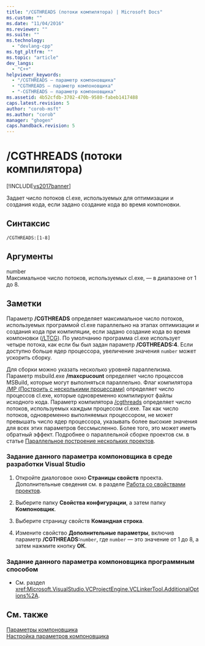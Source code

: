 ```yaml
---
title: "/CGTHREADS (потоки компилятора) | Microsoft Docs"
ms.custom: ""
ms.date: "11/04/2016"
ms.reviewer: ""
ms.suite: ""
ms.technology: 
  - "devlang-cpp"
ms.tgt_pltfrm: ""
ms.topic: "article"
dev_langs: 
  - "C++"
helpviewer_keywords: 
  - "/CGTHREADS — параметр компоновщика"
  - "CGTHREADS — параметр компоновщика"
  - "-CGTHREADS — параметр компоновщика"
ms.assetid: 4b52cfdb-3702-470b-9580-fabeb1417488
caps.latest.revision: 5
author: "corob-msft"
ms.author: "corob"
manager: "ghogen"
caps.handback.revision: 5
---
```

# /CGTHREADS (потоки компилятора)
[!INCLUDE[vs2017banner](../../assembler/inline/includes/vs2017banner.md)]

Задает число потоков cl.exe, используемых для оптимизации и создания кода, если задано создание кода во время компоновки.  
  
## Синтаксис  
  
```  
/CGTHREADS:[1-8]  
```  
  
## Аргументы  
 number  
 Максимальное число потоков, используемых cl.exe, — в диапазоне от 1 до 8.  
  
## Заметки  
 Параметр **\/CGTHREADS** определяет максимальное число потоков, используемых программой cl.exe параллельно на этапах оптимизации и создания кода при компиляции, если задано создание кода во время компоновки \([\/LTCG](../../build/reference/ltcg-link-time-code-generation.md)\).  По умолчанию программа cl.exe использует четыре потока, как если бы был задан параметр **\/CGTHREADS:4**.  Если доступно больше ядер процессора, увеличение значения `number` может ускорить сборку.  
  
 Для сборки можно указать несколько уровней параллелизма.  Параметр msbuild.exe **\/maxcpucount** определяет число процессов MSBuild, которые могут выполняться параллельно.  Флаг компилятора [\/MP \(Построить с несколькими процессами\)](../../build/reference/mp-build-with-multiple-processes.md) определяет число процессов cl.exe, которые одновременно компилируют файлы исходного кода.  Параметр компилятора [\/cgthreads](../../build/reference/cgthreads-code-generation-threads.md) определяет число потоков, используемых каждым процессом cl.exe.  Так как число потоков, одновременно выполняемых процессором, не может превышать число ядер процессора, указывать более высокие значения для всех этих параметров бессмысленно. Более того, это может иметь обратный эффект.  Подробнее о параллельной сборке проектов см. в статье [Параллельное построение нескольких проектов](../Topic/Building%20Multiple%20Projects%20in%20Parallel%20with%20MSBuild.md).  
  
### Задание данного параметра компоновщика в среде разработки Visual Studio  
  
1.  Откройте диалоговое окно **Страницы свойств** проекта.  Дополнительные сведения см. в разделе [Работа со свойствами проектов](../../ide/working-with-project-properties.md).  
  
2.  Выберите папку **Свойства конфигурации**, а затем папку **Компоновщик**.  
  
3.  Выберите страницу свойств **Командная строка**.  
  
4.  Измените свойство **Дополнительные параметры**, включив параметр **\/CGTHREADS:**`number`, где `number` — это значение от 1 до 8, а затем нажмите кнопку **ОК**.  
  
### Задание данного параметра компоновщика программным способом  
  
-   См. раздел <xref:Microsoft.VisualStudio.VCProjectEngine.VCLinkerTool.AdditionalOptions%2A>.  
  
## См. также  
 [Параметры компоновщика](../../build/reference/linker-options.md)   
 [Настройка параметров компоновщика](../../build/reference/setting-linker-options.md)